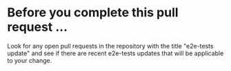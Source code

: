 # Before you complete this pull request ...

Look for any open pull requests in the repository with the title "e2e-tests update" and 
see if there are recent e2e-tests updates that will be applicable to your change.
